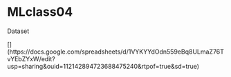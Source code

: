 # MLclass04
<p>Dataset</p>
[](https://docs.google.com/spreadsheets/d/1VYKYYdOdn559eBq8ULmaZ76TvYEbZYxW/edit?usp=sharing&ouid=112142894723688475240&rtpof=true&sd=true)
